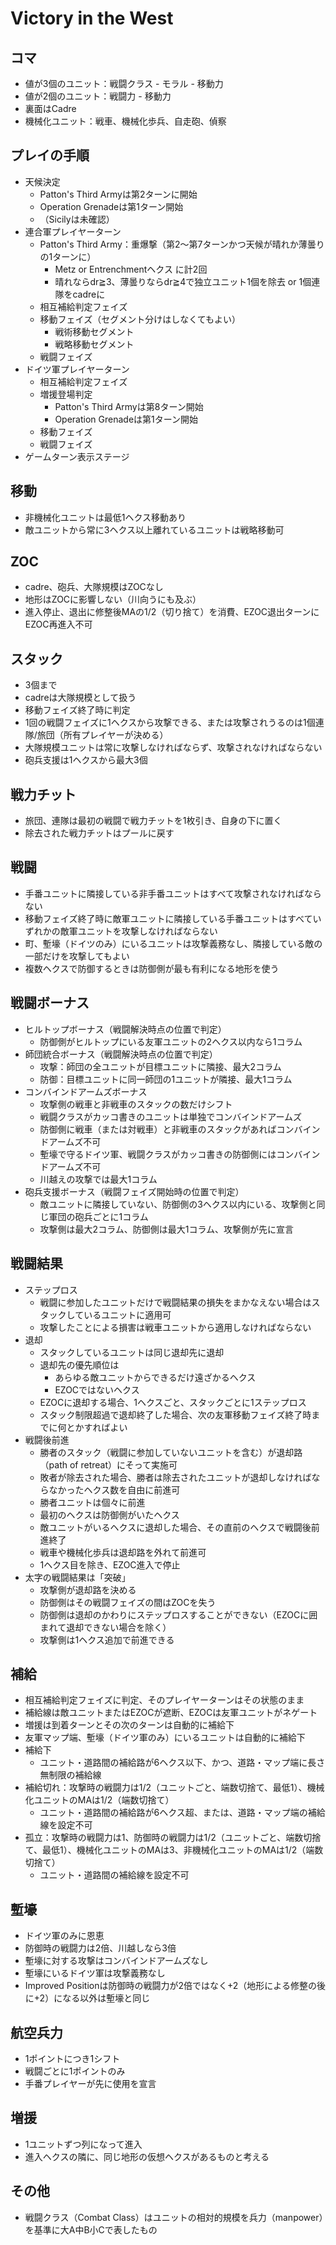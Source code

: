 # Victory in the West

## コマ
- 値が3個のユニット：戦闘クラス - モラル - 移動力
- 値が2個のユニット：戦闘力 - 移動力
- 裏面はCadre
-	機械化ユニット：戦車、機械化歩兵、自走砲、偵察

## プレイの手順
-	天候決定
	-	Patton's Third Armyは第2ターンに開始
	-	Operation Grenadeは第1ターン開始
	- （Sicilyは未確認）
-	連合軍プレイヤーターン
 	- Patton's Third Army：重爆撃（第2～第7ターンかつ天候が晴れか薄曇りの1ターンに）
 		- Metz or Entrenchmentヘクス に計2回
 		- 晴れならdr≧3、薄曇りならdr≧4で独立ユニット1個を除去 or 1個連隊をcadreに
	-	相互補給判定フェイズ
	-	移動フェイズ（セグメント分けはしなくてもよい）
		-	戦術移動セグメント
		-	戦略移動セグメント
	-	戦闘フェイズ
-	ドイツ軍プレイヤーターン
	-	相互補給判定フェイズ
	-	増援登場判定
		-	Patton's Third Armyは第8ターン開始
		-	Operation Grenadeは第1ターン開始
	-	移動フェイズ
	-	戦闘フェイズ
-	ゲームターン表示ステージ

## 移動
-	非機械化ユニットは最低1ヘクス移動あり
-	敵ユニットから常に3ヘクス以上離れているユニットは戦略移動可

## ZOC
-	cadre、砲兵、大隊規模はZOCなし
-	地形はZOCに影響しない（川向うにも及ぶ）
-	進入停止、退出に修整後MAの1/2（切り捨て）を消費、EZOC退出ターンにEZOC再進入不可

## スタック
-	3個まで
-	cadreは大隊規模として扱う
-	移動フェイズ終了時に判定
- 1回の戦闘フェイズに1ヘクスから攻撃できる、または攻撃されうるのは1個連隊/旅団（所有プレイヤーが決める）
- 大隊規模ユニットは常に攻撃しなければならず、攻撃されなければならない
- 砲兵支援は1ヘクスから最大3個

## 戦力チット
- 旅団、連隊は最初の戦闘で戦力チットを1枚引き、自身の下に置く
- 除去された戦力チットはプールに戻す

## 戦闘
- 手番ユニットに隣接している非手番ユニットはすべて攻撃されなければならない
- 移動フェイズ終了時に敵軍ユニットに隣接している手番ユニットはすべていずれかの敵軍ユニットを攻撃しなければならない
-	町、塹壕（ドイツのみ）にいるユニットは攻撃義務なし、隣接している敵の一部だけを攻撃してもよい
-	複数ヘクスで防御するときは防御側が最も有利になる地形を使う

## 戦闘ボーナス
- ヒルトップボーナス（戦闘解決時点の位置で判定）
  - 防御側がヒルトップにいる友軍ユニットの2ヘクス以内なら1コラム
- 師団統合ボーナス（戦闘解決時点の位置で判定）
  - 攻撃：師団の全ユニットが目標ユニットに隣接、最大2コラム
  - 防御：目標ユニットに同一師団の1ユニットが隣接、最大1コラム
- コンバインドアームズボーナス
  - 攻撃側の戦車と非戦車のスタックの数だけシフト
  - 戦闘クラスがカッコ書きのユニットは単独でコンバインドアームズ
  - 防御側に戦車（または対戦車）と非戦車のスタックがあればコンバインドアームズ不可
  - 塹壕で守るドイツ軍、戦闘クラスがカッコ書きの防御側にはコンバインドアームズ不可
  - 川越えの攻撃では最大1コラム
- 砲兵支援ボーナス（戦闘フェイズ開始時の位置で判定）
  - 敵ユニットに隣接していない、防御側の3ヘクス以内にいる、攻撃側と同じ軍団の砲兵ごとに1コラム
  - 攻撃側は最大2コラム、防御側は最大1コラム、攻撃側が先に宣言

## 戦闘結果
- ステップロス
  - 戦闘に参加したユニットだけで戦闘結果の損失をまかなえない場合はスタックしているユニットに適用可
  - 攻撃したことによる損害は戦車ユニットから適用しなければならない
- 退却
  - スタックしているユニットは同じ退却先に退却
  - 退却先の優先順位は
    - あらゆる敵ユニットからできるだけ遠ざかるヘクス
    - EZOCではないヘクス
  - EZOCに退却する場合、1ヘクスごと、スタックごとに1ステップロス
  - スタック制限超過で退却終了した場合、次の友軍移動フェイズ終了時までに何とかすればよい
- 戦闘後前進
  - 勝者のスタック（戦闘に参加していないユニットを含む）が退却路（path of retreat）にそって実施可
  - 敗者が除去された場合、勝者は除去されたユニットが退却しなければならなかったヘクス数を自由に前進可
  - 勝者ユニットは個々に前進
  - 最初のヘクスは防御側がいたヘクス
  - 敵ユニットがいるヘクスに退却した場合、その直前のヘクスで戦闘後前進終了
  - 戦車や機械化歩兵は退却路を外れて前進可
  - 1ヘクス目を除き、EZOC進入で停止
- 太字の戦闘結果は「突破」
  - 攻撃側が退却路を決める
  - 防御側はその戦闘フェイズの間はZOCを失う
  - 防御側は退却のかわりにステップロスすることができない（EZOCに囲まれて退却できない場合を除く）
  - 攻撃側は1ヘクス追加で前進できる

## 補給
- 相互補給判定フェイズに判定、そのプレイヤーターンはその状態のまま
- 補給線は敵ユニットまたはEZOCが遮断、EZOCは友軍ユニットがネゲート
- 増援は到着ターンとその次のターンは自動的に補給下
- 友軍マップ端、塹壕（ドイツ軍のみ）にいるユニットは自動的に補給下
- 補給下
  - ユニット・道路間の補給路が6ヘクス以下、かつ、道路・マップ端に長さ無制限の補給線
- 補給切れ：攻撃時の戦闘力は1/2（ユニットごと、端数切捨て、最低1）、機械化ユニットのMAは1/2（端数切捨て）
  - ユニット・道路間の補給路が6ヘクス超、または、道路・マップ端の補給線を設定不可
 - 孤立：攻撃時の戦闘力は1、防御時の戦闘力は1/2（ユニットごと、端数切捨て、最低1）、機械化ユニットのMAは3、非機械化ユニットのMAは1/2（端数切捨て）
 	- ユニット・道路間の補給線を設定不可

## 塹壕
-	ドイツ軍のみに恩恵
-	防御時の戦闘力は2倍、川越しなら3倍
-	塹壕に対する攻撃はコンバインドアームズなし
-	塹壕にいるドイツ軍は攻撃義務なし
- Improved Positionは防御時の戦闘力が2倍ではなく+2（地形による修整の後に+2）になる以外は塹壕と同じ

## 航空兵力
- 1ポイントにつき1シフト
- 戦闘ごとに1ポイントのみ
- 手番プレイヤーが先に使用を宣言

## 増援
- 1ユニットずつ列になって進入
- 進入ヘクスの隣に、同じ地形の仮想ヘクスがあるものと考える

## その他
- 戦闘クラス（Combat Class）はユニットの相対的規模を兵力（manpower）を基準に大A中B小Cで表したもの
